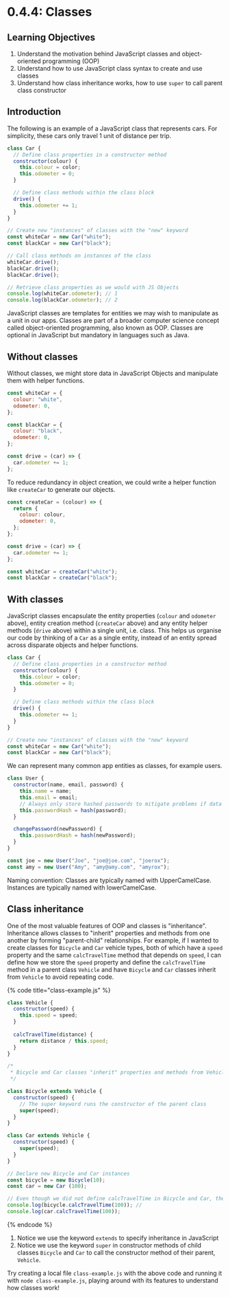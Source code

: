 # 0.4.4: Classes

## Learning Objectives

1. Understand the motivation behind JavaScript classes and object-oriented programming (OOP)
2. Understand how to use JavaScript class syntax to create and use classes
3. Understand how class inheritance works, how to use `super` to call parent class constructor

## Introduction

The following is an example of a JavaScript class that represents cars. For simplicity, these cars only travel 1 unit of distance per trip.

```javascript
class Car {
  // Define class properties in a constructor method
  constructor(colour) {
    this.colour = color;
    this.odometer = 0;
  }

  // Define class methods within the class block
  drive() {
    this.odometer += 1;
  }
}

// Create new "instances" of classes with the "new" keyword
const whiteCar = new Car("white");
const blackCar = new Car("black");

// Call class methods on instances of the class
whiteCar.drive();
blackCar.drive();
blackCar.drive();

// Retrieve class properties as we would with JS Objects
console.log(whiteCar.odometer); // 1
console.log(blackCar.odometer); // 2
```

JavaScript classes are templates for entities we may wish to manipulate as a unit in our apps. Classes are part of a broader computer science concept called object-oriented programming, also known as OOP. Classes are optional in JavaScript but mandatory in languages such as Java.

## Without classes

Without classes, we might store data in JavaScript Objects and manipulate them with helper functions.

```javascript
const whiteCar = {
  colour: "white",
  odometer: 0,
};

const blackCar = {
  colour: "black",
  odometer: 0,
};

const drive = (car) => {
  car.odometer += 1;
};
```

To reduce redundancy in object creation, we could write a helper function like `createCar` to generate our objects.

```javascript
const createCar = (colour) => {
  return {
    colour: colour,
    odometer: 0,
  };
};

const drive = (car) => {
  car.odometer += 1;
};

const whiteCar = createCar("white");
const blackCar = createCar("black");
```

## With classes

JavaScript classes encapsulate the entity properties (`colour` and `odometer` above), entity creation method (`createCar` above) and any entity helper methods (`drive` above) within a single unit, i.e. class. This helps us organise our code by thinking of a `Car` as a single entity, instead of an entity spread across disparate objects and helper functions.

```javascript
class Car {
  // Define class properties in a constructor method
  constructor(colour) {
    this.colour = color;
    this.odometer = 0;
  }

  // Define class methods within the class block
  drive() {
    this.odometer += 1;
  }
}

// Create new "instances" of classes with the "new" keyword
const whiteCar = new Car("white");
const blackCar = new Car("black");
```

We can represent many common app entities as classes, for example users.

```javascript
class User {
  constructor(name, email, password) {
    this.name = name;
    this.email = email;
    // Always only store hashed passwords to mitigate problems if data stolen
    this.passwordHash = hash(password);
  }

  changePassword(newPassword) {
    this.passwordHash = hash(newPassword);
  }
}

const joe = new User("Joe", "joe@joe.com", "joerox");
const amy = new User("Amy", "amy@amy.com", "amyrox");
```

Naming convention: Classes are typically named with UpperCamelCase. Instances are typically named with lowerCamelCase.

## Class inheritance

One of the most valuable features of OOP and classes is "inheritance". Inheritance allows classes to "inherit" properties and methods from one another by forming "parent-child" relationships. For example, if I wanted to create classes for `Bicycle` and `Car` vehicle types, both of which have a `speed` property and the same `calcTravelTime` method that depends on `speed`, I can define how we store the `speed` property and define the `calcTravelTime` method in a parent class `Vehicle` and have `Bicycle` and `Car` classes inherit from `Vehicle` to avoid repeating code.

{% code title="class-example.js" %}
```javascript
class Vehicle {
  constructor(speed) {
    this.speed = speed;
  }
  
  calcTravelTime(distance) {
    return distance / this.speed;
  }
}

/*
 * Bicycle and Car classes "inherit" properties and methods from Vehicle class
 */

class Bicycle extends Vehicle {
  constructor(speed) {
    // The super keyword runs the constructor of the parent class
    super(speed);
  }
}

class Car extends Vehicle {
  constructor(speed) {
    super(speed);
  }
}

// Declare new Bicycle and Car instances
const bicycle = new Bicycle(10);
const car = new Car (100);

// Even though we did not define calcTravelTime in Bicycle and Car, they have the method
console.log(bicycle.calcTravelTime(100)); // 
console.log(car.calcTravelTime(100));
```
{% endcode %}

1. Notice we use the keyword `extends` to specify inheritance in JavaScript
2. Notice we use the keyword `super` in constructor methods of child classes `Bicycle` and `Car` to call the constructor method of their parent, `Vehicle`.

Try creating a local file `class-example.js` with the above code and running it with `node class-example.js`, playing around with its features to understand how classes work!

